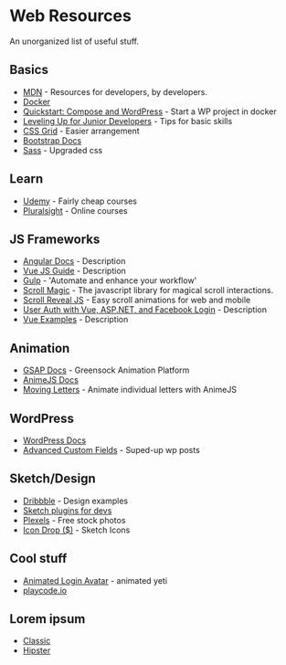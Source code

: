 # Web Resources
An unorganized list of useful stuff.

## Basics
* [MDN](https://developer.mozilla.org/en-US/) - Resources for developers, by developers.
* [Docker](https://www.docker.com/)
* [Quickstart: Compose and WordPress](https://docs.docker.com/compose/wordpress/) - Start a WP project in docker
* [Leveling Up for Junior Developers](https://24ways.org/2017/levelling-up-for-junior-developers/) - Tips for basic skills
* [CSS Grid](https://cssgrid.io/) - Easier arrangement
* [Bootstrap Docs](https://getbootstrap.com/docs/4.0/getting-started/introduction/)
* [Sass](https://sass-lang.com/) - Upgraded css
<!-- * []() - Description -->

## Learn
* [Udemy](https://www.udemy.com/) - Fairly cheap courses
* [Pluralsight](https://www.pluralsight.com/) - Online courses
<!-- * []() - Description -->


## JS Frameworks
* [Angular Docs](https://angular.io/docs) - Description
* [Vue JS Guide](https://vuejs.org/v2/guide/) - Description
* [Gulp](https://gulpjs.com/) - 'Automate and enhance your workflow'
* [Scroll Magic](http://scrollmagic.io/) - The javascript library for magical scroll interactions.
* [Scroll Reveal JS](https://scrollrevealjs.org/) - Easy scroll animations for web and mobile
* [User Auth with Vue, ASP.NET, and Facebook Login](https://fullstackmark.com/post/16/user-authentication-with-vuejs-aspnet-core-2-and-facebook-login) - Description
* [Vue Examples](https://github.com/vuejs/awesome-vue) - Description
<!-- * []() - Description -->

## Animation
* [GSAP Docs](https://greensock.com/docs) - Greensock Animation Platform
* [AnimeJS Docs](http://animejs.com/documentation/)
* [Moving Letters](http://tobiasahlin.com/moving-letters/#) - Animate individual letters with AnimeJS
<!-- * []() - Description -->

## WordPress
* [WordPress Docs](https://codex.wordpress.org/)
* [Advanced Custom Fields](https://www.advancedcustomfields.com/) - Suped-up wp posts
<!-- * []() - Description -->

## Sketch/Design
* [Dribbble](https://dribbble.com/) - Design examples
* [Sketch plugins for devs](https://codegeekz.com/15-best-sketch-plugins-for-developers/)
* [Plexels](https://www.pexels.com/) - Free stock photos
* [Icon Drop ($)](https://iconscout.com/icondrop) - Sketch Icons
<!-- * []() - Description -->

## Cool stuff
* [Animated Login Avatar](https://codepen.io/dsenneff/pen/QajVxO?editors=1010) - animated yeti
* [playcode.io](https://playcode.io/)
<!-- * []() - Description -->

## Lorem ipsum
* [Classic](https://www.lipsum.com/)
* [Hipster](https://hipsum.co/?paras=5&type=hipster-centric)
<!-- * []() - Description -->
